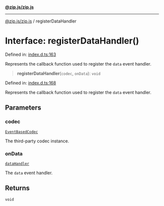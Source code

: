 [**@zip.js/zip.js**](../README.md)

***

[@zip.js/zip.js](../globals.md) / registerDataHandler

# Interface: registerDataHandler()

Defined in: [index.d.ts:163](https://github.com/gildas-lormeau/zip.js/blob/00105a96aa8272ce26bff0eea7ebcfd6071ad540/index.d.ts#L163)

Represents the callback function used to register the `data` event handler.

> **registerDataHandler**(`codec`, `onData`): `void`

Defined in: [index.d.ts:168](https://github.com/gildas-lormeau/zip.js/blob/00105a96aa8272ce26bff0eea7ebcfd6071ad540/index.d.ts#L168)

Represents the callback function used to register the `data` event handler.

## Parameters

### codec

[`EventBasedCodec`](../classes/EventBasedCodec.md)

The third-party codec instance.

### onData

[`dataHandler`](dataHandler.md)

The `data` event handler.

## Returns

`void`
